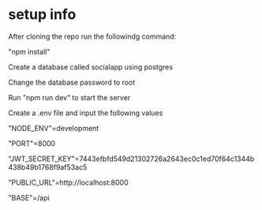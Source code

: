 # setup info

After cloning the repo run the followindg command:

"npm install"

Create a database called socialapp using postgres

Change the database password to root

Run "npm run dev" to start the server

Create a .env file and input the following values

"NODE_ENV"=development

"PORT"=8000

"JWT_SECRET_KEY"=7443efbfd549d21302726a2643ec0c1ed70f64c1344b438b49b1768f9af53ac5

"PUBLIC_URL"=http://localhost:8000

"BASE"=/api

